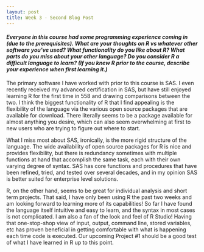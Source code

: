 ```yaml
---
layout: post
title: Week 3 - Second Blog Post
---
```


#### _Everyone in this course had some programming experience coming in (due to the prerequisites). What are your thoughts on R vs whatever other software you've used?  What functionality do you like about R?  What parts do you miss about your other language? Do you consider R a difficult language to learn? (If you knew R prior to the course, describe your experience when first learning it.)_

The primary software I have worked with prior to this course is SAS. I even recently received my advanced certification in SAS, but have still enjoyed learning R for the first time in 558 and drawing comparisons between the two. I think the biggest functionality of R that I find appealing is the flexibility of the language via the various open source packages that are available for download. There literally seems to be a package available for almost anything you desire, which can also seem overwhelming at first to new users who are trying to figure out where to start.

What I miss most about SAS, ironically, is the more rigid structure of the language. The wide availability of open source packages for R is nice and provides flexibility, but there is redundancy sometimes with multiple functions at hand that accomplish the same task, each with their own varying degree of syntax. SAS has core functions and procedures that have been refined, tried, and tested over several decades, and in my opinion SAS is better suited for enterprise level solutions.

R, on the other hand, seems to be great for individual analysis and short term projects. That said, I have only been using R the past two weeks and am looking forward to learning more of its capabilities! So far I have found the language itself intuitive and easy to learn, and the syntax in most cases is not complicated. I am also a fan of the look and feel of R Studio! Having that one-stop-shop view of input, output, command line, stored variables, etc has proven beneficial in getting comfortable with what is happening each time code is executed. Our upcoming Project #1 should be a good test of what I have learned in R up to this point.
